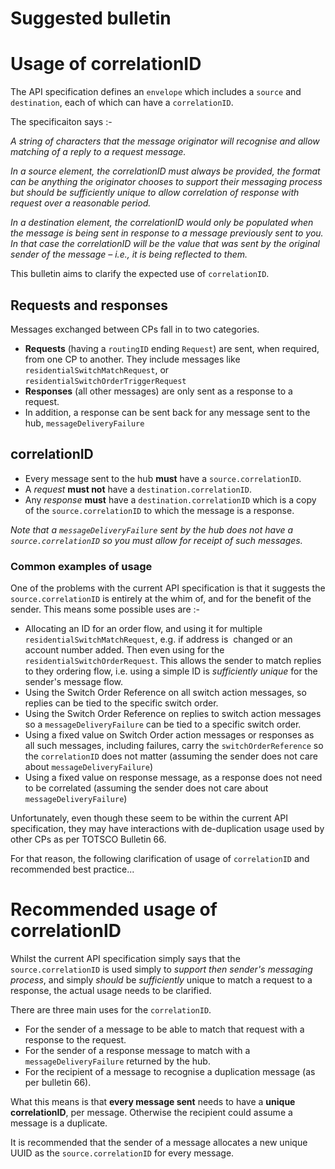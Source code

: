 # Suggested bulletin

# Usage of correlationID

The API specification defines an `envelope` which includes a `source` and `destination`, each of which can have a `correlationID`.

The specificaiton says :-

*A string of characters that the message originator will
recognise and allow matching of a reply to a request
message.*

*In a source element, the correlationID must always be
provided, the format can be anything the originator
chooses to support their messaging process but should
be sufficiently unique to allow correlation of response
with request over a reasonable period.*

*In a destination element, the correlationID would only be
populated when the message is being sent in response
to a message previously sent to you. In that case the
correlationID will be the value that was sent by the
original sender of the message – i.e., it is being reflected
to them.*

This bulletin aims to clarify the expected use of `correlationID`.

## Requests and responses

Messages exchanged between CPs fall in to two categories.

- **Requests** (having a `routingID` ending `Request`) are sent, when required, from one CP to another. They include messages like `residentialSwitchMatchRequest`, or `residentialSwitchOrderTriggerRequest`
- **Responses** (all other messages) are only sent as a response to a request.
- In addition, a response can be sent back for any message sent to the hub, `messageDeliveryFailure`

## correlationID

- Every message sent to the hub **must** have a `source.correlationID`.
- A *request* **must not** have a `destination.correlationID`.
- Any *response* **must** have a `destination.correlationID` which is a copy of the `source.correlationID` to which the message is a response.

*Note that a `messageDeliveryFailure` sent by the hub does not have a `source.correlationID` so you must allow for receipt of such messages.*

### Common examples of usage

One of the problems with the current API specification is that it suggests the `source.correlationID` is entirely at the whim of, and for the benefit of the sender.
This means some possible uses are :-

- Allocating an ID for an order flow, and using it for multiple `residentialSwitchMatchRequest`, e.g. if address is  changed or an account number added. Then even using for the `residentialSwitchOrderRequest`. This allows the sender to match replies to they ordering flow, i.e. using a simple ID is *sufficiently unique* for the sender's message flow.
- Using the Switch Order Reference on all switch action messages, so replies can be tied to the specific switch order.
- Using the Switch Order Reference on replies to switch action messages so a `messageDeliveryFailure` can be tied to a specific switch order.
- Using a fixed value on Switch Order action messages or responses as all such messages, including failures, carry the `switchOrderReference` so the `correlationID` does not matter (assuming the sender does not care about `messageDeliveryFailure`)
- Using a fixed value on response message, as a response does not need to be correlated (assuming the sender does not care about `messageDeliveryFailure`)

Unfortunately, even though these seem to be within the current API specification, they may have interactions with de-duplication usage used by other CPs as per TOTSCO Bulletin 66.

For that reason, the following clarification of usage of `correlationID` and recommended best practice...

# Recommended usage of correlationID

Whilst the current API specification simply says that the `source.correlationID` is used simply to *support then sender's messaging process*,
and simply *should* be *sufficiently* unique to match a request to a response, the actual usage needs to be clarified.

There are three main uses for the `correlationID`.

- For the sender of a message to be able to match that request with a response to the request.
- For the sender of a response message to match with a `messageDeliveryFailure` returned by the hub.
- For the recipient of a message to recognise a duplication message (as per bulletin 66).

What this means is that **every message sent** needs to have a **unique correlationID**, per message. Otherwise the recipient could assume a message is a duplicate.

It is recommended that the sender of a message allocates a new unique UUID as the `source.correlationID` for every message.
